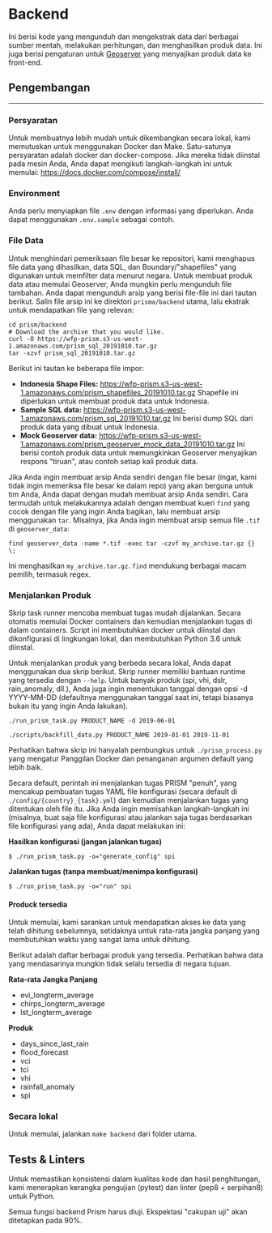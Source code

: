 # Backend

Ini berisi kode yang mengunduh dan mengekstrak data dari berbagai sumber mentah, melakukan perhitungan, dan menghasilkan produk data. Ini juga berisi pengaturan untuk [Geoserver](http://geoserver.org/) yang menyajikan produk data ke front-end.


## Pengembangan
---

### Persyaratan

Untuk membuatnya lebih mudah untuk dikembangkan secara lokal, kami memutuskan untuk menggunakan Docker dan Make.
Satu-satunya persyaratan adalah docker dan docker-compose.
Jika mereka tidak diinstal pada mesin Anda, Anda dapat mengikuti langkah-langkah ini untuk memulai:
https://docs.docker.com/compose/install/

### Environment

Anda perlu menyiapkan file `.env` dengan informasi yang diperlukan. Anda dapat menggunakan `.env.sample` sebagai contoh.

### File Data

Untuk menghindari pemeriksaan file besar ke repositori, kami menghapus file data yang dihasilkan, data SQL, dan Boundary/"shapefiles" yang digunakan untuk memfilter data menurut negara. Untuk membuat produk data atau memulai Geoserver, Anda mungkin perlu mengunduh file tambahan. Anda dapat mengunduh arsip yang berisi file-file ini dari tautan berikut. Salin file arsip ini ke direktori `prisma/backend` utama, lalu ekstrak untuk mendapatkan file yang relevan:

```
cd prism/backend
# Download the archive that you would like.
curl -O https://wfp-prism.s3-us-west-1.amazonaws.com/prism_sql_20191010.tar.gz
tar -xzvf prism_sql_20191010.tar.gz
```

Berikut ini tautan ke beberapa file impor:

- **Indonesia Shape Files:** https://wfp-prism.s3-us-west-1.amazonaws.com/prism_shapefiles_20191010.tar.gz
  Shapefile ini diperlukan untuk membuat produk data untuk Indonesia.
- **Sample SQL data:** https://wfp-prism.s3-us-west-1.amazonaws.com/prism_sql_20191010.tar.gz
  Ini berisi dump SQL dari produk data yang dibuat untuk Indonesia.
- **Mock Geoserver data:** https://wfp-prism.s3-us-west-1.amazonaws.com/prism_geoserver_mock_data_20191010.tar.gz
  Ini berisi contoh produk data untuk memungkinkan Geoserver menyajikan respons "tiruan", atau contoh setiap kali produk data.

Jika Anda ingin membuat arsip Anda sendiri dengan file besar (ingat, kami tidak ingin memeriksa file besar ke dalam repo) yang akan berguna untuk tim Anda, Anda dapat dengan mudah membuat arsip Anda sendiri. Cara termudah untuk melakukannya adalah dengan membuat kueri `find` yang cocok dengan file yang ingin Anda bagikan, lalu membuat arsip menggunakan `tar`. Misalnya, jika Anda ingin membuat arsip semua file `.tif` di `geoserver_data`:

```
find geoserver_data -name *.tif -exec tar -czvf my_archive.tar.gz {} \;
```

Ini menghasilkan `my_archive.tar.gz`. `find` mendukung berbagai macam pemilih, termasuk regex.
### Menjalankan Produk
Skrip task runner mencoba membuat tugas mudah dijalankan. Secara otomatis memulai Docker containers
dan kemudian menjalankan tugas di dalam containers. Script ini membutuhkan docker untuk diinstal dan
dikonfigurasi di lingkungan lokal, dan membutuhkan Python 3.6 untuk diinstal.

Untuk menjalankan produk yang berbeda secara lokal, Anda dapat menggunakan dua skrip berikut. Skrip runner memiliki bantuan runtime yang tersedia dengan `--help`. Untuk banyak produk (spi, vhi, dslr, rain_anomaly, dll.), Anda juga ingin menentukan tanggal dengan opsi -d YYYY-MM-DD (defaultnya menggunakan tanggal saat ini, tetapi biasanya bukan itu yang ingin Anda lakukan).

```
./run_prism_task.py PRODUCT_NAME -d 2019-06-01

./scripts/backfill_data.py PRODUCT_NAME 2019-01-01 2019-11-01
```

Perhatikan bahwa skrip ini hanyalah pembungkus untuk `./prism_process.py` yang mengatur
Panggilan Docker dan penanganan argumen default yang lebih baik.

Secara default, perintah ini menjalankan tugas PRISM "penuh", yang mencakup pembuatan tugas YAML
file konfigurasi (secara default di `./config/{country}_{task}.yml`) dan kemudian menjalankan tugas yang ditentukan oleh file itu. Jika Anda ingin memisahkan langkah-langkah ini (misalnya, buat saja file konfigurasi atau jalankan saja tugas berdasarkan file konfigurasi yang ada), Anda dapat melakukan ini:

**Hasilkan konfigurasi (jangan jalankan tugas)**
```
$ ./run_prism_task.py -o="generate_config" spi
```

**Jalankan tugas (tanpa membuat/menimpa konfigurasi)**
```
$ ./run_prism_task.py -o="run" spi
```

#### Produck tersedia
Untuk memulai, kami sarankan untuk mendapatkan akses ke data yang telah dihitung sebelumnya, setidaknya untuk rata-rata jangka panjang yang membutuhkan waktu yang sangat lama untuk dihitung.

Berikut adalah daftar berbagai produk yang tersedia. Perhatikan bahwa data yang mendasarinya mungkin tidak selalu tersedia di negara tujuan.

**Rata-rata Jangka Panjang**
- evi_longterm_average
- chirps_longterm_average
- lst_longterm_average


**Produk**
- days_since_last_rain
- flood_forecast
- vci
- tci
- vhi
- rainfall_anomaly
- spi

### Secara lokal

Untuk memulai, jalankan `make backend` dari folder utama.
## Tests & Linters

Untuk memastikan konsistensi dalam kualitas kode dan hasil penghitungan, kami menerapkan kerangka pengujian (pytest) dan linter (pep8 + serpihan8) untuk Python.

Semua fungsi backend Prism harus diuji. Ekspektasi "cakupan uji" akan ditetapkan pada 90%.